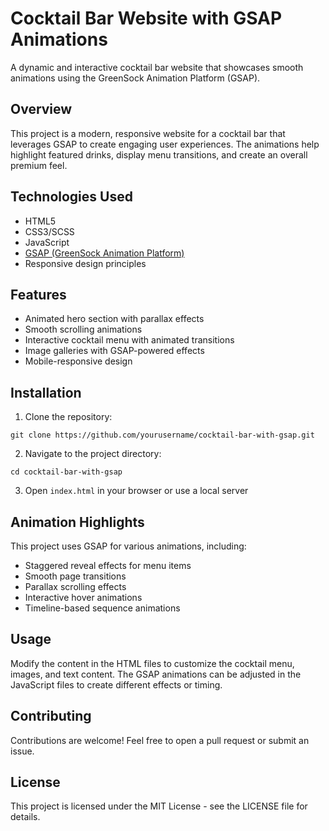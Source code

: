 # Cocktail Bar Website with GSAP Animations

A dynamic and interactive cocktail bar website that showcases smooth animations using the GreenSock Animation Platform (GSAP).

## Overview

This project is a modern, responsive website for a cocktail bar that leverages GSAP to create engaging user experiences. The animations help highlight featured drinks, display menu transitions, and create an overall premium feel.

## Technologies Used

- HTML5
- CSS3/SCSS
- JavaScript
- [GSAP (GreenSock Animation Platform)](https://greensock.com/gsap/)
- Responsive design principles

## Features

- Animated hero section with parallax effects
- Smooth scrolling animations
- Interactive cocktail menu with animated transitions
- Image galleries with GSAP-powered effects
- Mobile-responsive design

## Installation

1. Clone the repository:

```
git clone https://github.com/yourusername/cocktail-bar-with-gsap.git
```

2. Navigate to the project directory:

```
cd cocktail-bar-with-gsap
```

3. Open `index.html` in your browser or use a local server

## Animation Highlights

This project uses GSAP for various animations, including:

- Staggered reveal effects for menu items
- Smooth page transitions
- Parallax scrolling effects
- Interactive hover animations
- Timeline-based sequence animations

## Usage

Modify the content in the HTML files to customize the cocktail menu, images, and text content. The GSAP animations can be adjusted in the JavaScript files to create different effects or timing.

## Contributing

Contributions are welcome! Feel free to open a pull request or submit an issue.

## License

This project is licensed under the MIT License - see the LICENSE file for details.
